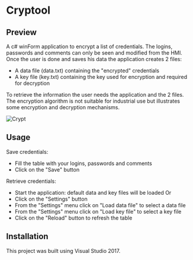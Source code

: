 # Cryptool
## Preview
A c# winForm application to encrypt a list of credentials. The logins, passwords and comments can only be seen and modified from the HMI. Once the user is done and saves his data the application creates 2 files:
  * A data file (data.txt) containing the "encrypted" credentials
  * A key file (key.txt) containing the key used for encryption and required for decryption
 
 To retrieve the information the user needs the application and the 2 files.
 The encryption algorithm is not suitable for industrial use but illustrates some encryption and decryption mechanisms.

![Crypt](https://user-images.githubusercontent.com/65492080/95744849-5541c980-0c94-11eb-8e73-606b96e7fea2.PNG)

## Usage
Save credentials:
  * Fill the table with your logins, passwords and comments
  * Click on the "Save" button

Retrieve credentials:
  * Start the application: default data and key files will be loaded
  Or
  * Click on the "Settings" button
  * From the "Settings" menu click on "Load data file" to select a data file
  * From the "Settings" menu click on "Load key file" to select a key file
  * Click on the "Reload" button to refresh the table

## Installation
This project was built using Visual Studio 2017.

